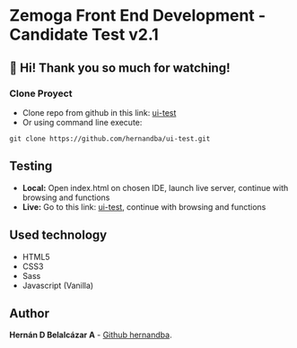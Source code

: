 Zemoga Front End Development - Candidate Test v2.1
==================================================

👋 Hi! Thank you so much for watching!
--------------------------------------------------

### Clone Proyect
* Clone repo from github in this link: [ui-test](https://github.com/hernandba/ui-test.git)
* Or using command line execute:
```
git clone https://github.com/hernandba/ui-test.git
```

## Testing
* **Local:** Open index.html on chosen IDE, launch live server, continue with browsing and functions
* **Live:** Go to this link: [ui-test](https://hernandba.github.io/ui-test/), continue with browsing and functions

## Used technology
* HTML5
* CSS3
* Sass
* Javascript (Vanilla)

## Author
**Hernán D Belalcázar A** - [Github hernandba](https://github.com/hernandba).